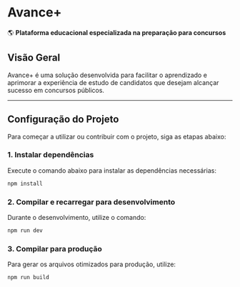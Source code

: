 # **Avance+**  
🌎 **Plataforma educacional especializada na preparação para concursos**  

## **Visão Geral**  
Avance+ é uma solução desenvolvida para facilitar o aprendizado e aprimorar a experiência de estudo de candidatos que desejam alcançar sucesso em concursos públicos.

---

## **Configuração do Projeto**  
Para começar a utilizar ou contribuir com o projeto, siga as etapas abaixo:

### **1. Instalar dependências**  
Execute o comando abaixo para instalar as dependências necessárias:  
```sh
npm install

```
### **2. Compilar e recarregar para desenvolvimento**  
Durante o desenvolvimento, utilize o comando:
```sh
npm run dev
```

### **3. Compilar para produção**  
Para gerar os arquivos otimizados para produção, utilize:
```sh
npm run build
```
